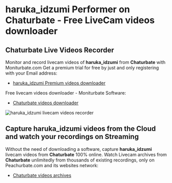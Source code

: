 # haruka_idzumi Performer on Chaturbate - Free LiveCam videos downloader

## Chaturbate Live Videos Recorder

Monitor and record livecam videos of **haruka_idzumi** from **Chaturbate** with Moniturbate.com
Get a premium trial for free by just and only registering with your Email address:
* [haruka_idzumi Premium videos downloader](https://moniturbate.com/request-demo-licence-key.html)

Free livecam videos downloader - Moniturbate Software:
* [Chaturbate videos downloader](https://moniturbate.com/moniturbate-download-software.html)

![haruka_idzumi livecam videos recorder](https://peachurnet.com/templates/moniturbate-software.png)


## Capture haruka_idzumi videos from the Cloud and watch your recordings on Streaming

Without the need of downloading a software, capture **haruka_idzumi** livecam videos from **Chaturbate** 100% online.
Watch Livecam archives from **Chaturbate** unlimitedly from thousands of existing recordings, only on Peachurbate.com and its websites network:
* [Chaturbate videos archives](https://peachurnet.com/)